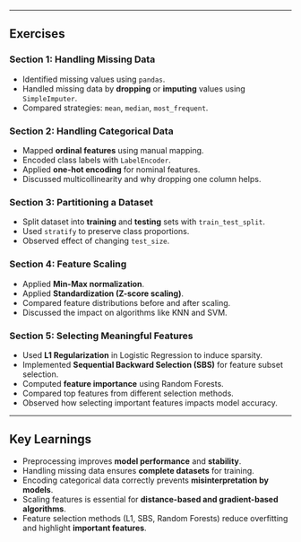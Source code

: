 
---

## Exercises

### Section 1: Handling Missing Data
- Identified missing values using `pandas`.
- Handled missing data by **dropping** or **imputing** values using `SimpleImputer`.
- Compared strategies: `mean`, `median`, `most_frequent`.

### Section 2: Handling Categorical Data
- Mapped **ordinal features** using manual mapping.
- Encoded class labels with `LabelEncoder`.
- Applied **one-hot encoding** for nominal features.
- Discussed multicollinearity and why dropping one column helps.

### Section 3: Partitioning a Dataset
- Split dataset into **training** and **testing** sets with `train_test_split`.
- Used `stratify` to preserve class proportions.
- Observed effect of changing `test_size`.

### Section 4: Feature Scaling
- Applied **Min-Max normalization**.
- Applied **Standardization (Z-score scaling)**.
- Compared feature distributions before and after scaling.
- Discussed the impact on algorithms like KNN and SVM.

### Section 5: Selecting Meaningful Features
- Used **L1 Regularization** in Logistic Regression to induce sparsity.
- Implemented **Sequential Backward Selection (SBS)** for feature subset selection.
- Computed **feature importance** using Random Forests.
- Compared top features from different selection methods.
- Observed how selecting important features impacts model accuracy.

---

## Key Learnings
- Preprocessing improves **model performance** and **stability**.
- Handling missing data ensures **complete datasets** for training.
- Encoding categorical data correctly prevents **misinterpretation by models**.
- Scaling features is essential for **distance-based and gradient-based algorithms**.
- Feature selection methods (L1, SBS, Random Forests) reduce overfitting and highlight **important features**.

